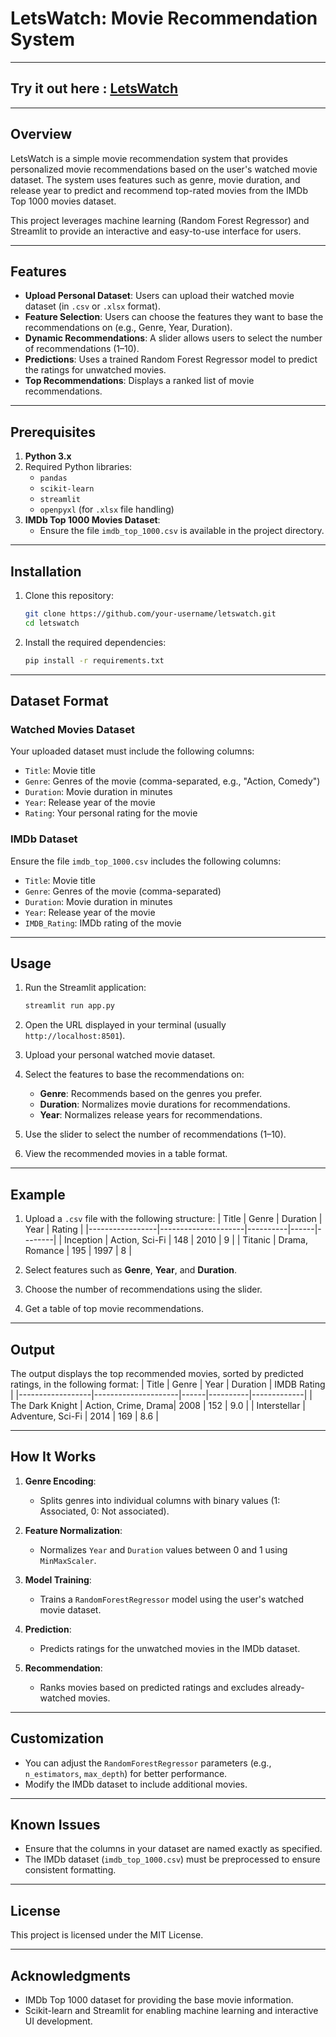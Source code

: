 # LetsWatch: Movie Recommendation System
---

## Try it out here : **[LetsWatch](https://letswatch-wqnanzafpzzuzfppnlwsha.streamlit.app/)**

---

## Overview
LetsWatch is a simple movie recommendation system that provides personalized movie recommendations based on the user's watched movie dataset. The system uses features such as genre, movie duration, and release year to predict and recommend top-rated movies from the IMDb Top 1000 movies dataset.

This project leverages machine learning (Random Forest Regressor) and Streamlit to provide an interactive and easy-to-use interface for users.

---

## Features
- **Upload Personal Dataset**: Users can upload their watched movie dataset (in `.csv` or `.xlsx` format).
- **Feature Selection**: Users can choose the features they want to base the recommendations on (e.g., Genre, Year, Duration).
- **Dynamic Recommendations**: A slider allows users to select the number of recommendations (1–10).
- **Predictions**: Uses a trained Random Forest Regressor model to predict the ratings for unwatched movies.
- **Top Recommendations**: Displays a ranked list of movie recommendations.

---

## Prerequisites
1. **Python 3.x**
2. Required Python libraries:
    - `pandas`
    - `scikit-learn`
    - `streamlit`
    - `openpyxl` (for `.xlsx` file handling)
3. **IMDb Top 1000 Movies Dataset**:
    - Ensure the file `imdb_top_1000.csv` is available in the project directory.

---

## Installation
1. Clone this repository:
    ```bash
    git clone https://github.com/your-username/letswatch.git
    cd letswatch
    ```

2. Install the required dependencies:
    ```bash
    pip install -r requirements.txt
    ```

---

## Dataset Format
### **Watched Movies Dataset**
Your uploaded dataset must include the following columns:
- `Title`: Movie title
- `Genre`: Genres of the movie (comma-separated, e.g., "Action, Comedy")
- `Duration`: Movie duration in minutes
- `Year`: Release year of the movie
- `Rating`: Your personal rating for the movie

### **IMDb Dataset**
Ensure the file `imdb_top_1000.csv` includes the following columns:
- `Title`: Movie title
- `Genre`: Genres of the movie (comma-separated)
- `Duration`: Movie duration in minutes
- `Year`: Release year of the movie
- `IMDB_Rating`: IMDb rating of the movie

---

## Usage
1. Run the Streamlit application:
    ```bash
    streamlit run app.py
    ```

2. Open the URL displayed in your terminal (usually `http://localhost:8501`).

3. Upload your personal watched movie dataset.

4. Select the features to base the recommendations on:
    - **Genre**: Recommends based on the genres you prefer.
    - **Duration**: Normalizes movie durations for recommendations.
    - **Year**: Normalizes release years for recommendations.

5. Use the slider to select the number of recommendations (1–10).

6. View the recommended movies in a table format.

---

## Example
1. Upload a `.csv` file with the following structure:
    | Title           | Genre               | Duration | Year | Rating |
    |-----------------|---------------------|----------|------|--------|
    | Inception       | Action, Sci-Fi     | 148      | 2010 | 9      |
    | Titanic         | Drama, Romance     | 195      | 1997 | 8      |

2. Select features such as **Genre**, **Year**, and **Duration**.

3. Choose the number of recommendations using the slider.

4. Get a table of top movie recommendations.

---

## Output
The output displays the top recommended movies, sorted by predicted ratings, in the following format:
| Title            | Genre               | Year | Duration | IMDB Rating |
|------------------|---------------------|------|----------|-------------|
| The Dark Knight  | Action, Crime, Drama| 2008 | 152      | 9.0         |
| Interstellar     | Adventure, Sci-Fi   | 2014 | 169      | 8.6         |

---

## How It Works
1. **Genre Encoding**:
    - Splits genres into individual columns with binary values (1: Associated, 0: Not associated).
    
2. **Feature Normalization**:
    - Normalizes `Year` and `Duration` values between 0 and 1 using `MinMaxScaler`.

3. **Model Training**:
    - Trains a `RandomForestRegressor` model using the user's watched movie dataset.

4. **Prediction**:
    - Predicts ratings for the unwatched movies in the IMDb dataset.

5. **Recommendation**:
    - Ranks movies based on predicted ratings and excludes already-watched movies.

---

## Customization
- You can adjust the `RandomForestRegressor` parameters (e.g., `n_estimators`, `max_depth`) for better performance.
- Modify the IMDb dataset to include additional movies.

---

## Known Issues
- Ensure that the columns in your dataset are named exactly as specified.
- The IMDb dataset (`imdb_top_1000.csv`) must be preprocessed to ensure consistent formatting.

---

## License
This project is licensed under the MIT License.

---

## Acknowledgments
- IMDb Top 1000 dataset for providing the base movie information.
- Scikit-learn and Streamlit for enabling machine learning and interactive UI development.
